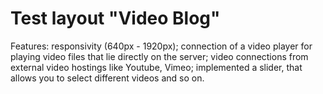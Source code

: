 # Test layout "Video Blog"
Features: responsivity (640px - 1920px); connection of a video player for playing video files that lie directly on the server; video connections from external video hostings like Youtube, Vimeo; implemented a slider, that allows you to select different videos and so on.
